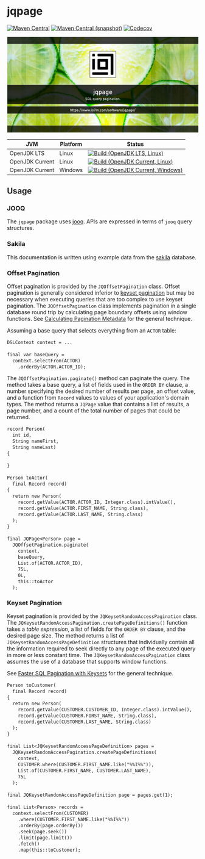 jqpage
===

[![Maven Central](https://img.shields.io/maven-central/v/com.io7m.jqpage/com.io7m.jqpage.svg?style=flat-square)](http://search.maven.org/#search%7Cga%7C1%7Cg%3A%22com.io7m.jqpage%22)
[![Maven Central (snapshot)](https://img.shields.io/nexus/s/https/s01.oss.sonatype.org/com.io7m.jqpage/com.io7m.jqpage.svg?style=flat-square)](https://s01.oss.sonatype.org/content/repositories/snapshots/com/io7m/jqpage/)
[![Codecov](https://img.shields.io/codecov/c/github/io7m/jqpage.svg?style=flat-square)](https://codecov.io/gh/io7m/jqpage)

![jqpage](./src/site/resources/jqpage.jpg?raw=true)

| JVM             | Platform | Status |
|-----------------|----------|--------|
| OpenJDK LTS     | Linux    | [![Build (OpenJDK LTS, Linux)](https://img.shields.io/github/workflow/status/io7m/jqpage/main-openjdk_lts-linux)](https://github.com/io7m/jqpage/actions?query=workflow%3Amain-openjdk_lts-linux) |
| OpenJDK Current | Linux    | [![Build (OpenJDK Current, Linux)](https://img.shields.io/github/workflow/status/io7m/jqpage/main-openjdk_current-linux)](https://github.com/io7m/jqpage/actions?query=workflow%3Amain-openjdk_current-linux)
| OpenJDK Current | Windows  | [![Build (OpenJDK Current, Windows)](https://img.shields.io/github/workflow/status/io7m/jqpage/main-openjdk_current-windows)](https://github.com/io7m/jqpage/actions?query=workflow%3Amain-openjdk_current-windows)

## Usage

### JOOQ

The `jqpage` package uses [jooq](https://www.jooq.org/). APIs are expressed
in terms of `jooq` query structures.

### Sakila

This documentation is written using example data from the [sakila](https://github.com/jOOQ/sakila)
database.

### Offset Pagination

Offset pagination is provided by the `JQOffsetPagination` class. Offset
pagination is generally considered inferior to 
[keyset pagination](#keyset-pagination) but may be necessary when executing
queries that are too complex to use keyset pagination. The `JQOffsetPagination`
class implements pagination in a single database round trip by calculating
page boundary offsets using window functions. See
[Calculating Pagination Metadata](https://blog.jooq.org/calculating-pagination-metadata-without-extra-roundtrips-in-sql/)
for the general technique.

Assuming a base query that selects everything from an `ACTOR` table:

```
DSLContext context = ...

final var baseQuery =
  context.selectFrom(ACTOR)
    .orderBy(ACTOR.ACTOR_ID);
```

The `JQOffsetPagination.paginate()` method can paginate the query. The method
takes a base query, a list of fields used in the `ORDER BY` clause, a number
specifying the desired number of results per page, an offset value, and
a function from `Record` values to values of your application's domain
types. The method returns a `JQPage` value that contains a list of results,
a page number, and a count of the total number of pages that could be returned.

```
record Person(
  int id,
  String nameFirst,
  String nameLast)
{

}

Person toActor(
  final Record record)
{
  return new Person(
    record.getValue(ACTOR.ACTOR_ID, Integer.class).intValue(),
    record.getValue(ACTOR.FIRST_NAME, String.class),
    record.getValue(ACTOR.LAST_NAME, String.class)
  );
}

final JQPage<Person> page =
  JQOffsetPagination.paginate(
    context,
    baseQuery,
    List.of(ACTOR.ACTOR_ID),
    75L,
    0L,
    this::toActor
  );
```

### Keyset Pagination

Keyset pagination is provided by the `JQKeysetRandomAccessPagination` class.
The `JQKeysetRandomAccessPagination.createPageDefinitions()` function takes
a _table expression_, a list of fields for the `ORDER BY` clause, and
the desired page size. The method returns a list of
`JQKeysetRandomAccessPageDefinition` structures that individually contain
all the information required to seek directly to any page of the executed
query in more or less constant time. The `JQKeysetRandomAccessPagination`
class assumes the use of a database that supports window functions.

See [Faster SQL Pagination with Keysets](https://blog.jooq.org/faster-sql-pagination-with-keysets-continued/)
for the general technique.

```
Person toCustomer(
  final Record record)
{
  return new Person(
    record.getValue(CUSTOMER.CUSTOMER_ID, Integer.class).intValue(),
    record.getValue(CUSTOMER.FIRST_NAME, String.class),
    record.getValue(CUSTOMER.LAST_NAME, String.class)
  );
}

final List<JQKeysetRandomAccessPageDefinition> pages =
  JQKeysetRandomAccessPagination.createPageDefinitions(
    context,
    CUSTOMER.where(CUSTOMER.FIRST_NAME.like("%%I%%")),
    List.of(CUSTOMER.FIRST_NAME, CUSTOMER.LAST_NAME),
    75L
  );
  
final JQKeysetRandomAccessPageDefinition page = pages.get(1);

final List<Person> records =
  context.selectFrom(CUSTOMER)
    .where(CUSTOMER.FIRST_NAME.like("%%I%%"))
    .orderBy(page.orderBy())
    .seek(page.seek())
    .limit(page.limit())
    .fetch()
    .map(this::toCustomer);
```

